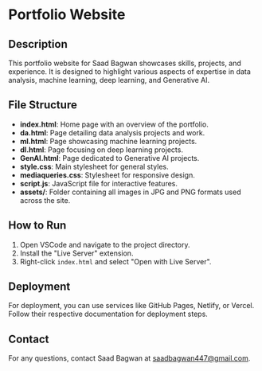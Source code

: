 # Portfolio Website

## Description
This portfolio website for Saad Bagwan showcases skills, projects, and experience. It is designed to highlight various aspects of expertise in data analysis, machine learning, deep learning, and Generative AI.

## File Structure
- **index.html**: Home page with an overview of the portfolio.
- **da.html**: Page detailing data analysis projects and work.
- **ml.html**: Page showcasing machine learning projects.
- **dl.html**: Page focusing on deep learning projects.
- **GenAI.html**: Page dedicated to Generative AI projects.
- **style.css**: Main stylesheet for general styles.
- **mediaqueries.css**: Stylesheet for responsive design.
- **script.js**: JavaScript file for interactive features.
- **assets/**: Folder containing all images in JPG and PNG formats used across the site.

## How to Run
1. Open VSCode and navigate to the project directory.
2. Install the "Live Server" extension.
3. Right-click `index.html` and select "Open with Live Server".

## Deployment
For deployment, you can use services like GitHub Pages, Netlify, or Vercel. Follow their respective documentation for deployment steps.

## Contact
For any questions, contact Saad Bagwan at [saadbagwan447@gmail.com](mailto:saadbagwan447@gmail.com).